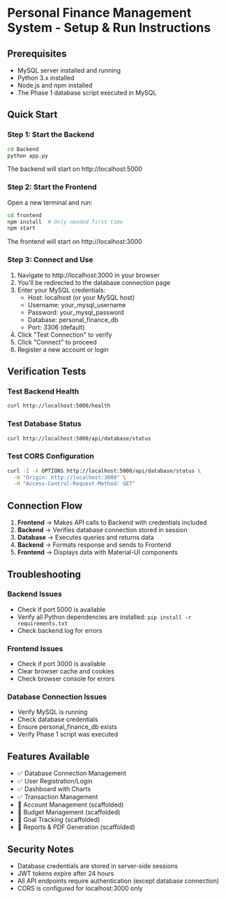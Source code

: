 # Personal Finance Management System - Setup & Run Instructions

## Prerequisites
- MySQL server installed and running
- Python 3.x installed
- Node.js and npm installed
- The Phase 1 database script executed in MySQL

## Quick Start

### Step 1: Start the Backend
```bash
cd Backend
python app.py
```
The backend will start on http://localhost:5000

### Step 2: Start the Frontend
Open a new terminal and run:
```bash
cd frontend
npm install  # Only needed first time
npm start
```
The frontend will start on http://localhost:3000

### Step 3: Connect and Use
1. Navigate to http://localhost:3000 in your browser
2. You'll be redirected to the database connection page
3. Enter your MySQL credentials:
   - Host: localhost (or your MySQL host)
   - Username: your_mysql_username
   - Password: your_mysql_password
   - Database: personal_finance_db
   - Port: 3306 (default)
4. Click "Test Connection" to verify
5. Click "Connect" to proceed
6. Register a new account or login

## Verification Tests

### Test Backend Health
```bash
curl http://localhost:5000/health
```

### Test Database Status
```bash
curl http://localhost:5000/api/database/status
```

### Test CORS Configuration
```bash
curl -I -X OPTIONS http://localhost:5000/api/database/status \
  -H "Origin: http://localhost:3000" \
  -H "Access-Control-Request-Method: GET"
```

## Connection Flow
1. **Frontend** → Makes API calls to Backend with credentials included
2. **Backend** → Verifies database connection stored in session
3. **Database** → Executes queries and returns data
4. **Backend** → Formats response and sends to Frontend
5. **Frontend** → Displays data with Material-UI components

## Troubleshooting

### Backend Issues
- Check if port 5000 is available
- Verify all Python dependencies are installed: `pip install -r requirements.txt`
- Check backend.log for errors

### Frontend Issues
- Check if port 3000 is available
- Clear browser cache and cookies
- Check browser console for errors

### Database Connection Issues
- Verify MySQL is running
- Check database credentials
- Ensure personal_finance_db exists
- Verify Phase 1 script was executed

## Features Available
- ✅ Database Connection Management
- ✅ User Registration/Login
- ✅ Dashboard with Charts
- ✅ Transaction Management
- 🔲 Account Management (scaffolded)
- 🔲 Budget Management (scaffolded)
- 🔲 Goal Tracking (scaffolded)
- 🔲 Reports & PDF Generation (scaffolded)

## Security Notes
- Database credentials are stored in server-side sessions
- JWT tokens expire after 24 hours
- All API endpoints require authentication (except database connection)
- CORS is configured for localhost:3000 only